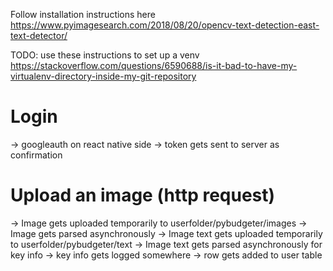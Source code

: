 Follow installation instructions here
https://www.pyimagesearch.com/2018/08/20/opencv-text-detection-east-text-detector/

TODO: use these instructions to set up a venv
https://stackoverflow.com/questions/6590688/is-it-bad-to-have-my-virtualenv-directory-inside-my-git-repository

# Login
-> googleauth on react native side
-> token gets sent to server as confirmation

# Upload an image (http request)
-> Image gets uploaded temporarily to userfolder/pybudgeter/images
-> Image gets parsed asynchronously
-> Image text gets uploaded temporarily to userfolder/pybudgeter/text
-> Image text gets parsed asynchronously for key info
-> key info gets logged somewhere
-> row gets added to user table


